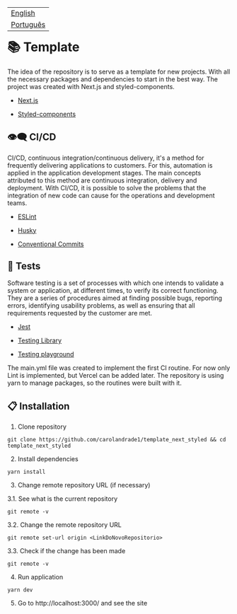 <table align="right">
 <tr><td><a href="README_EN.md">English</a></td></tr>
 <tr><td><a href="README.md">Português</a></td></tr>
</table>
<br>
<br>

# 📚 Template

The idea of the repository is to serve as a template for new projects. With all the necessary packages and dependencies to start in the best way. The project was created with Next.js and styled-components.

- [Next.js](https://nextjs.org/)

- [Styled-components](https://styled-components.com/)

## 👁‍🗨 CI/CD
CI/CD, continuous integration/continuous delivery, it's a method for frequently delivering applications to customers. For this, automation is applied in the application development stages. The main concepts attributed to this method are continuous integration, delivery and deployment. With CI/CD, it is possible to solve the problems that the integration of new code can cause for the operations and development teams.

- [ESLint](https://eslint.org/)

- [Husky](https://typicode.github.io/husky/#/)

- [Conventional Commits](https://www.conventionalcommits.org/en/v1.0.0/)

## 🚦 Tests
Software testing is a set of processes with which one intends to validate a system or application, at different times, to verify its correct functioning. They are a series of procedures aimed at finding possible bugs, reporting errors, identifying usability problems, as well as ensuring that all requirements requested by the customer are met.

- [Jest](https://jestjs.io/)

- [Testing Library](https://testing-library.com/)

- [Testing playground](https://testing-playground.com/)


The main.yml file was created to implement the first CI routine. For now only Lint is implemented, but Vercel can be added later.
The repository is using yarn to manage packages, so the routines were built with it.

## 📋 Installation

1. Clone repository

```
git clone https://github.com/carolandrade1/template_next_styled && cd template_next_styled
```

2. Install dependencies

```
yarn install
```

3. Change remote repository URL (if necessary)

3.1. See what is the current repository
```
git remote -v
```
3.2. Change the remote repository URL
```
git remote set-url origin <LinkDoNovoRepositorio>
```
3.3. Check if the change has been made
```
git remote -v
```

4. Run application

```
yarn dev
```

5. Go to http://localhost:3000/ and see the site
